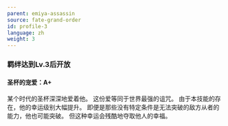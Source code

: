 ```yaml
---
parent: emiya-assassin
source: fate-grand-order
id: profile-3
language: zh
weight: 3
---
```


### 羁绊达到Lv.3后开放

#### 圣杯的宠爱：A+

某个时代的圣杯深深地爱着他。
这份爱等同于世界最强的诅咒。
由于本技能的存在，他的幸运级别大幅提升。
即便是那些没有特定条件是无法突破的敌方从者的能力，他也可能突破。
但这种幸运会残酷地夺取他人的幸福。
